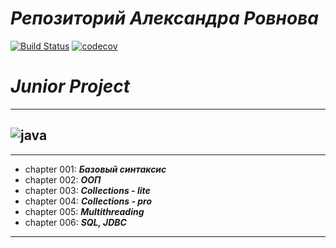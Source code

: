 # ***Репозиторий Александра Ровнова***
[![Build Status](https://travis-ci.org/Alexander0104/asrovnov.svg?branch=master)](https://travis-ci.org/Alexander0104/asrovnov)
[![codecov](https://codecov.io/gh/Alexander0104/asrovnov/branch/master/graph/badge.svg)](https://codecov.io/gh/Alexander0104/asrovnov)

# ***Junior Project***

---
![java](https://user-images.githubusercontent.com/28740150/40380952-19ed350a-5e03-11e8-9b85-ae1d94988fe5.jpg)
---

---
* chapter 001: ***Базовый синтаксис***
* chapter 002: ***ООП*** 
* chapter 003: ***Collections - lite***
* chapter 004: ***Collections - pro***
* chapter 005: ***Multithreading***
* chapter 006: ***SQL, JDBC***
---